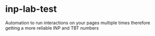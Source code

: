 # inp-lab-test
Automation to run interactions on your pages multiple times therefore getting a more reliable INP and TBT numbers
